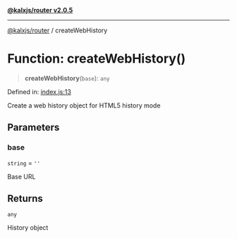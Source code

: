 [**@kalxjs/router v2.0.5**](../README.md)

***

[@kalxjs/router](../README.md) / createWebHistory

# Function: createWebHistory()

> **createWebHistory**(`base`): `any`

Defined in: [index.js:13](https://github.com/Odeneho-Calculus/kalxjs/blob/e27abe834ab0b355974c298aed79777c1c2c2a61/packages/router/src/index.js#L13)

Create a web history object for HTML5 history mode

## Parameters

### base

`string` = `''`

Base URL

## Returns

`any`

History object
